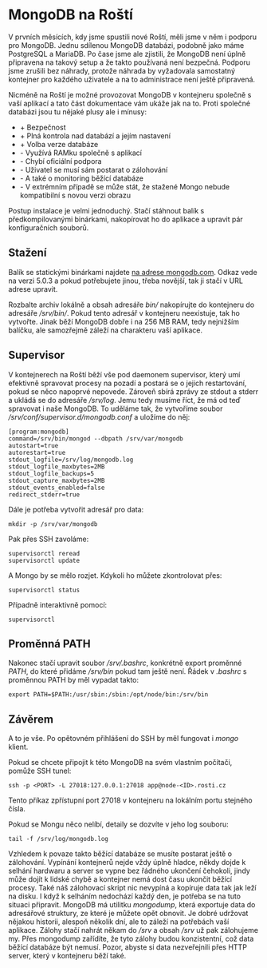 # MongoDB na Roští

V prvních měsících, kdy jsme spustili nové Roští, měli jsme v něm i podporu pro MongoDB. Jednu sdílenou MongoDB databázi, podobně jako máme PostgreSQL a MariaDB. Po čase jsme ale zjistili, že MongoDB není úplně připravena na takový setup a že takto používaná není bezpečná. Podporu jsme zrušili bez náhrady, protože náhrada by vyžadovala samostatný kontejner pro každého uživatele a na to administrace není ještě připravená.

Nicméně na Roští je možné provozovat MongoDB v kontejneru společně s vaší aplikací a tato část dokumentace vám ukáže jak na to. Proti společné databázi jsou tu nějaké plusy ale i mínusy:

* \+ Bezpečnost
* \+ Plná kontrola nad databází a jejím nastavení
* \+ Volba verze databáze
* \- Využívá RAMku společně s aplikací
* \- Chybí oficiální podpora
* \- Uživatel se musí sám postarat o zálohování
* \- A také o monitoring běžící databáze
* \- V extrémním případě se může stát, že stažené Mongo nebude kompatibilní s novou verzi obrazu

Postup instalace je velmi jednoduchý. Stačí stáhnout balík s předkompilovanými binárkami, nakopírovat ho do aplikace a upravit pár konfiguračních souborů.

## Stažení

Balík se statickými binárkami najdete [na adrese mongodb.com](https://fastdl.mongodb.org/linux/mongodb-linux-x86_64-debian10-5.0.3.tgz). Odkaz vede na verzi 5.0.3 a pokud potřebujete jinou, třeba novější, 
tak ji stačí v URL adrese upravit.

Rozbalte archiv lokálně a obsah adresáře *bin/* nakopírujte do kontejneru do adresáře */srv/bin/*. Pokud tento adresář v kontejneru neexistuje, tak ho vytvořte. Jinak běží MongoDB dobře i na 256 MB RAM, tedy nejnižším balíčku, ale samozřejmě záleží na charakteru vaší aplikace.

## Supervisor

V kontejnerech na Roští běží vše pod daemonem supervisor, který umí efektivně spravovat procesy na pozadí a postará se o jejich restartování, pokud se něco napoprvé nepovede. Zároveň sbírá zprávy ze stdout a stderr a ukládá se do adresáře */srv/log*. Jemu tedy musíme říct, že má od teď spravovat i naše MongoDB. To uděláme tak, že vytvoříme soubor */srv/conf/supervisor.d/mongodb.conf* a uložíme do něj:

    [program:mongodb]
    command=/srv/bin/mongod --dbpath /srv/var/mongodb
    autostart=true
    autorestart=true
    stdout_logfile=/srv/log/mongodb.log
    stdout_logfile_maxbytes=2MB
    stdout_logfile_backups=5
    stdout_capture_maxbytes=2MB
    stdout_events_enabled=false
    redirect_stderr=true

Dále je potřeba vytvořit adresář pro data:

    mkdir -p /srv/var/mongodb

Pak přes SSH zavoláme:

    supervisorctl reread
    supervisorctl update

A Mongo by se mělo rozjet. Kdykoli ho můžete zkontrolovat přes:

    supervisorctl status

Případně interaktivně pomocí:

    supervisorctl

## Proměnná PATH

Nakonec stačí upravit soubor */srv/.bashrc*, konkrétně export proměnné *PATH*, do které přidáme */srv/bin* pokud tam ještě není. Řádek v *.bashrc* s proměnnou PATH by měl vypadat takto:

    export PATH=$PATH:/usr/sbin:/sbin:/opt/node/bin:/srv/bin

## Závěrem

A to je vše. Po opětovném přihlášení do SSH by měl fungovat i *mongo* klient. 

Pokud se chcete připojit k této MongoDB na svém vlastním počítači, pomůže SSH tunel:

    ssh -p <PORT> -L 27018:127.0.0.1:27018 app@node-<ID>.rosti.cz

Tento příkaz zpřístupní port 27018 v kontejneru na lokálním portu stejného čísla.

Pokud se Mongu něco nelíbí, detaily se dozvíte v jeho log souboru:

    tail -f /srv/log/mongodb.log

Vzhledem k povaze takto běžící databáze se musíte postarat ještě o zálohování. Vypínání kontejnerů nejde vždy úplně hladce, někdy dojde k selhání hardwaru a server se vypne bez řádného ukončení čehokoli, jindy může dojít k lidské chybě a kontejner nemá dost času ukončit běžící procesy. Také náš zálohovací skript nic nevypíná a kopíruje data tak jak leží na disku. I když k selháním nedochází každý den, je potřeba se na tuto situaci připravit. MongoDB má utilitku *mongodump*, která exportuje data do adresářové struktury, ze které je můžete opět obnovit. Je dobré udržovat nějakou historii, alespoň několik dní, ale to záleží na potřebách vaší aplikace. Zálohy stačí nahrát někam do */srv* a obsah */srv* už pak zálohujeme my. Přes mongodump zařídíte, že tyto zálohy budou konzistentní, což data běžící databáze být nemusí. Pozor, abyste si data nezveřejnili přes HTTP server, který v kontejneru běží také.


